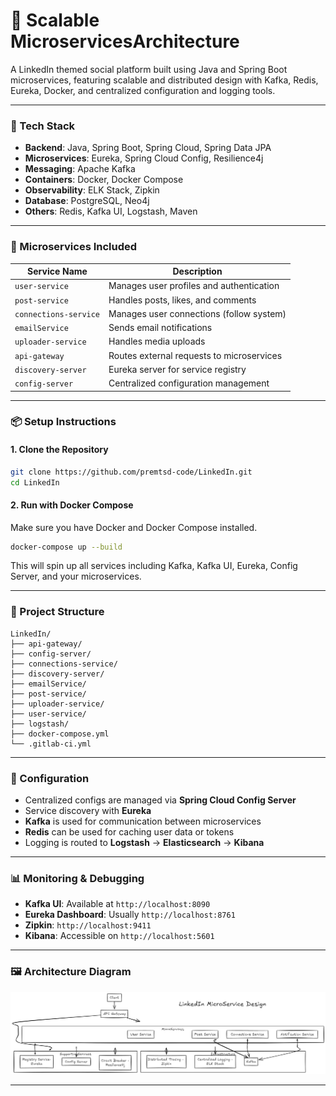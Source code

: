 # 📘 Scalable MicroservicesArchitecture

A LinkedIn themed social platform built using Java and Spring Boot microservices, featuring scalable and distributed design with Kafka, Redis, Eureka, Docker, and centralized configuration and logging tools.

---

### 🚀 Tech Stack

- **Backend**: Java, Spring Boot, Spring Cloud, Spring Data JPA
- **Microservices**: Eureka, Spring Cloud Config, Resilience4j
- **Messaging**: Apache Kafka
- **Containers**: Docker, Docker Compose
- **Observability**: ELK Stack, Zipkin
- **Database**: PostgreSQL, Neo4j
- **Others**: Redis, Kafka UI, Logstash, Maven

---

### 🧩 Microservices Included

| Service Name         | Description                                  |
|----------------------|----------------------------------------------|
| `user-service`       | Manages user profiles and authentication     |
| `post-service`       | Handles posts, likes, and comments           |
| `connections-service`| Manages user connections (follow system)     |
| `emailService`       | Sends email notifications                    |
| `uploader-service`   | Handles media uploads                        |
| `api-gateway`        | Routes external requests to microservices    |
| `discovery-server`   | Eureka server for service registry           |
| `config-server`      | Centralized configuration management         |

---

### 📦 Setup Instructions

#### 1. Clone the Repository

```bash
git clone https://github.com/premtsd-code/LinkedIn.git
cd LinkedIn
```

#### 2. Run with Docker Compose

Make sure you have Docker and Docker Compose installed.

```bash
docker-compose up --build
```

This will spin up all services including Kafka, Kafka UI, Eureka, Config Server, and your microservices.

---

### 📂 Project Structure

```
LinkedIn/
├── api-gateway/
├── config-server/
├── connections-service/
├── discovery-server/
├── emailService/
├── post-service/
├── uploader-service/
├── user-service/
├── logstash/
├── docker-compose.yml
└── .gitlab-ci.yml
```

---

### 🔧 Configuration

- Centralized configs are managed via **Spring Cloud Config Server**
- Service discovery with **Eureka**
- **Kafka** is used for communication between microservices
- **Redis** can be used for caching user data or tokens
- Logging is routed to **Logstash** → **Elasticsearch** → **Kibana**

---

### 📊 Monitoring & Debugging

- **Kafka UI**: Available at `http://localhost:8090`
- **Eureka Dashboard**: Usually `http://localhost:8761`
- **Zipkin**: `http://localhost:9411`
- **Kibana**: Accessible on `http://localhost:5601` 

---

### 🖼 Architecture Diagram

![Architecture Diagram](./architecture-diagram.png)

---

